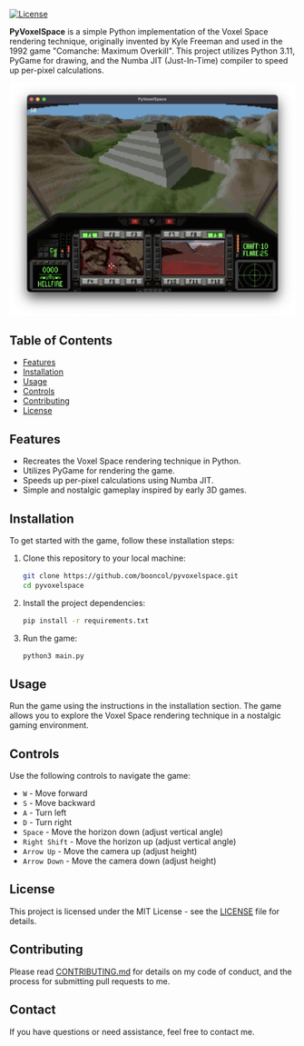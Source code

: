 [![License](https://img.shields.io/github/license/booncol/pyvoxelspace)](https://github.com/booncol/pyvoxelspace/blob/main/LICENSE)

**PyVoxelSpace** is a simple Python implementation of the Voxel Space rendering technique, originally invented by Kyle Freeman and used in the 1992 game "Comanche: Maximum Overkill".
This project utilizes Python 3.11, PyGame for drawing, and the Numba JIT (Just-In-Time) compiler to speed up per-pixel calculations.

![Gameplay Screenshot](screenshot.png)

## Table of Contents

- [Features](#features)
- [Installation](#installation)
- [Usage](#usage)
- [Controls](#controls)
- [Contributing](#contributing)
- [License](#license)

## Features

- Recreates the Voxel Space rendering technique in Python.
- Utilizes PyGame for rendering the game.
- Speeds up per-pixel calculations using Numba JIT.
- Simple and nostalgic gameplay inspired by early 3D games.

## Installation

To get started with the game, follow these installation steps:

1. Clone this repository to your local machine:

   ```bash
   git clone https://github.com/booncol/pyvoxelspace.git
   cd pyvoxelspace
   ```
2. Install the project dependencies:

   ```bash
   pip install -r requirements.txt
   ```

3. Run the game:

   ```bash
   python3 main.py
   ```
   
## Usage

Run the game using the instructions in the installation section. The game allows you to explore the Voxel Space rendering technique in a nostalgic gaming environment.

## Controls

Use the following controls to navigate the game:

- `W` - Move forward
- `S` - Move backward
- `A` - Turn left
- `D` - Turn right
- `Space` - Move the horizon down (adjust vertical angle)
- `Right Shift` - Move the horizon up (adjust vertical angle)
- `Arrow Up` - Move the camera up (adjust height)
- `Arrow Down` - Move the camera down (adjust height)

## License

This project is licensed under the MIT License - see the [LICENSE](https://github.com/booncol/pyvoxelspace/blob/main/LICENSE) file for details.

## Contributing
Please read [CONTRIBUTING.md](https://github.com/booncol/pyvoxelspace/blob/main/CONTRIBUTING.md) for details on my code of conduct, and the process for submitting pull requests to me.

## Contact
If you have questions or need assistance, feel free to contact me.

